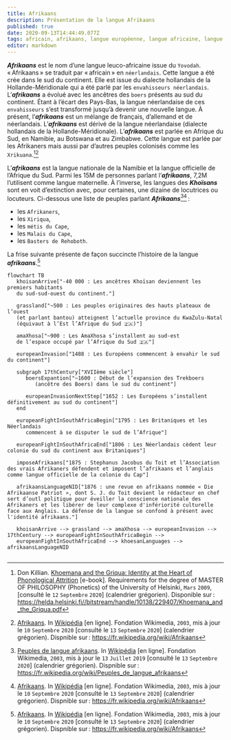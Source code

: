 ```yaml
---
title: Afrikaans
description: Présentation de la langue Afrikaans
published: true
date: 2020-09-13T14:44:49.077Z
tags: africain, afrikaans, langue européenne, langue africaine, langue leuco-africaine, langue euro-africaine, euro-africaine, euro-africain, leuco-africain, leuco-africaine, africaine, européenne, européen
editor: markdown
---
```


***Afrikaans*** est le nom d’une langue leuco-africaine issue du `Yovodah`. « Afrikaans » se traduit par « africain » en `néerlandais`.
Cette langue a été crée dans le sud du continent. Elle est issue du dialecte hollandais de la Hollande-Méridionale qui a été parlé par les `envahisseurs néerlandais`. L’***afrikaans*** a évolué avec les ancêtres des `boers` présents au sud du continent. Étant à l’écart des Pays-Bas, la langue néerlandaise de ces `envahisseurs` s’est transformé jusqu’à devenir une nouvelle langue. À présent, l’***afrikaans*** est un mélange de français, d’allemand et de néerlandais. L’***afrikaans*** est dérivé de la langue néerlandaise (dialecte hollandais de la Hollande-Méridionale).
L’***afrikaans*** est parlée en Afrique du Sud, en Namibie, au Botswana et au Zimbabwe. Cette langue est parlée par les Afrikaners mais aussi par d’autres peuples colonisés comme les `Xrikuana`.[^12][^15]

L’***afrikaans*** est la langue nationale de la Namibie et la langue officielle de l’Afrique du Sud.
Parmi les 15M de personnes parlant l’***afrikaans***, 7,2M l’utilisent comme langue maternelle. À l’inverse, les langues des ***Khoïsans*** sont en voit d’extinction avec, pour certaines, une dizaine de locutrices ou locuteurs. Ci-dessous une liste de peuples parlant ***Afrikaans***[^1][^15] :

- les `Afrikaners`,
- les `Xiriqua`,
- les `métis du Cape`,
- les `Malais du Cape`,
- les `Basters de Rehoboth`.

La frise suivante présente de façon succincte l’histoire de la langue ***afrikaans***.[^15]

```mermaid
flowchart TB
   khoisanArrive["-40 000 : Les ancêtres Khoïsan deviennent les premiers habitants
   du sud-sud-ouest du continent."]
   
   grassland["~500 : Les peuples originaires des hauts plateaux de l’ouest
   (et parlant bantou) atteignent l’actuelle province du KwaZulu-Natal
   (équivaut à l’Est l’Afrique du Sud 🇿🇦)"]
   
   amaXhosa["~900 : Les AmaXhosa s’installent au sud-est
   de l’espace occupé par l’Afrique du Sud 🇿🇦"]
   
   europeanInvasion["1488 : Les Européens commencent à envahir le sud du continent"]
   
   subgraph 17thCentury["XVIIème siècle"]
      boersExpantion["~1600 : Début de l’expansion des Trekboers
         (ancêtre des Boers) dans le sud du continent"]
      
      europeanInvasionNextStep["1652 : Les Européens s’installent définitivement au sud du continent"]
   end
   
   europeanFightInSouthAfricaBegin["1795 : Les Britaniques et les Néerlandais
      commencent à se disputer le sud de l’Afrique"]
   
   europeanFightInSouthAfricaEnd["1806 : Les Néerlandais cèdent leur colonie du sud du continent aux Britaniques"]
   
   imposeAfrikaans["1875 : Stephanus Jacobus du Toit et l’Association des vrais Afrikaners défendent et imposent l’afrikaans et l’anglais comme langue officielle de la colonie du Cap"]
   
   afrikaansLanguageNID["1876 : une revue en afrikaans nommée « Die Afrikaanse Patriot », dont S. J. du Toit devient le rédacteur en chef sert d’outl politique pour éveiller la conscience nationale des Afrikaners et les libérer de leur complexe d'infériorité culturelle face aux Anglais. La défense de la langue se confond à présent avec l'identité afrikaans."]
      
   khoisanArrive --> grassland --> amaXhosa --> europeanInvasion --> 17thCentury --> europeanFightInSouthAfricaBegin -->
   europeanFightInSouthAfricaEnd --> khoesanLanguages --> afrikaansLanguageNID
   
```

[^1]: [Peuples de langue afrikaans](https://fr.wikipedia.org/wiki/Peuples_de_langue_afrikaans). In [Wikipédia](https://wikipedia.org) [en ligne]. Fondation Wikimedia, `2003`, mis à jour le `13` `Juillet` `2019` [consulté le `13` `Septembre` `2020`] (calendrier grégorien). Dispnible sur : https://fr.wikipedia.org/wiki/Peuples_de_langue_afrikaans

[^12]: Don Killian. [Khoemana and the Griqua: Identity at the Heart of Phonological Attrition](https://helda.helsinki.fi//bitstream/handle/10138/229407/Khoemana_and_the_Griqua.pdf) [e-book]. Requirements for the degree of MASTER OF PHILOSOPHY (Phonetics) of the University of Helsinki, `Mars` `2009`, [consulté le `12` `Septembre` `2020`] (calendrier grégorien). Disponible sur : https://helda.helsinki.fi//bitstream/handle/10138/229407/Khoemana_and_the_Griqua.pdf

[^15]: [Afrikaans](https://fr.wikipedia.org/wiki/Afrikaans). In [Wikipédia](https://wikipedia.org) [en ligne]. Fondation Wikimedia, `2003`, mis à jour le `10` `Septembre` `2020` [consulté le `13` `Septembre` `2020`] (calendrier grégorien). Dispnible sur : https://fr.wikipedia.org/wiki/Afrikaans
